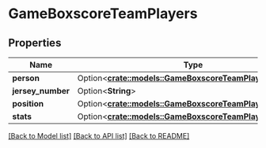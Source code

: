 # GameBoxscoreTeamPlayers

## Properties

Name | Type | Description | Notes
------------ | ------------- | ------------- | -------------
**person** | Option<[**crate::models::GameBoxscoreTeamPlayersPerson**](GameBoxscoreTeam_players_person.md)> |  | [optional]
**jersey_number** | Option<**String**> |  | [optional]
**position** | Option<[**crate::models::GameBoxscoreTeamPlayersPosition**](GameBoxscoreTeam_players_position.md)> |  | [optional]
**stats** | Option<[**crate::models::GameBoxscoreTeamPlayersStats**](GameBoxscoreTeam_players_stats.md)> |  | [optional]

[[Back to Model list]](../README.md#documentation-for-models) [[Back to API list]](../README.md#documentation-for-api-endpoints) [[Back to README]](../README.md)


